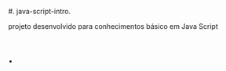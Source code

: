  #. java-script-intro.     
          
  projeto desenvolvido para conhecimentos básico em Java Script

<h1>    </  h1>. 
 